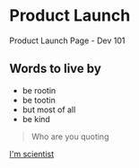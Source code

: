 # Product Launch

Product Launch Page - Dev 101

## Words to live by

* be rootin
* be tootin
* but most of all
* be kind

> Who are you quoting

[I'm scientist](./README.md#words-to-live-by)
